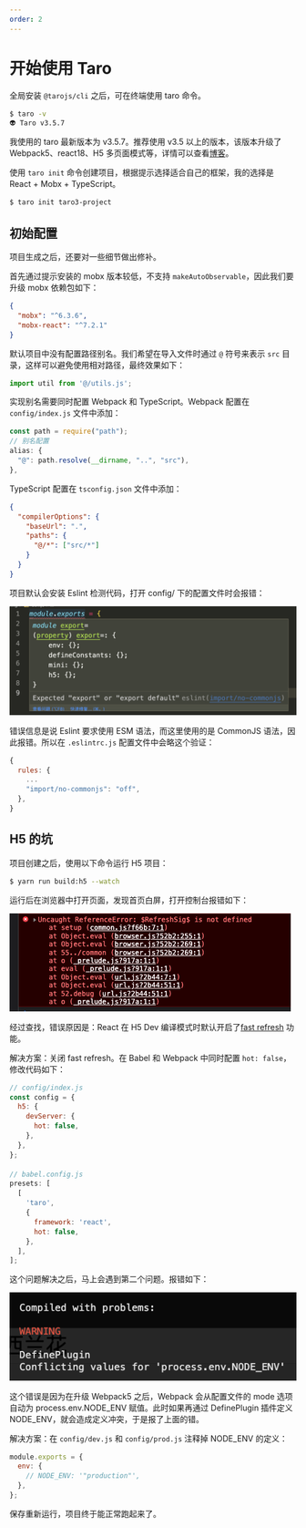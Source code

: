 ```yaml
---
order: 2
---
```


# 开始使用 Taro

全局安装 `@tarojs/cli` 之后，可在终端使用 taro 命令。

```sh
$ taro -v
👽 Taro v3.5.7
```

我使用的 taro 最新版本为 v3.5.7。推荐使用 v3.5 以上的版本，该版本升级了 Webpack5、react18、H5 多页面模式等，详情可以查看[博客](https://taro-docs.jd.com/blog/2022/07/26/Taro-3.5)。

使用 `taro init` 命令创建项目，根据提示选择适合自己的框架，我的选择是 React + Mobx + TypeScript。

```sh
$ taro init taro3-project
```

## 初始配置

项目生成之后，还要对一些细节做出修补。

首先通过提示安装的 mobx 版本较低，不支持 `makeAutoObservable`，因此我们要升级 mobx 依赖包如下：

```json
{
  "mobx": "^6.3.6",
  "mobx-react": "^7.2.1"
}
```

默认项目中没有配置路径别名。我们希望在导入文件时通过 `@` 符号来表示 `src` 目录，这样可以避免使用相对路径，最终效果如下：

```js
import util from '@/utils.js';
```

实现别名需要同时配置 Webpack 和 TypeScript。Webpack 配置在 `config/index.js` 文件中添加：

```js
const path = require("path");
// 别名配置
alias: {
  "@": path.resolve(__dirname, "..", "src"),
},
```

TypeScript 配置在 `tsconfig.json` 文件中添加：

```json
{
  "compilerOptions": {
    "baseUrl": ".",
    "paths": {
      "@/*": ["src/*"]
    }
  }
}
```

项目默认会安装 Eslint 检测代码，打开 config/ 下的配置文件时会报错：

![](../images/2022-11-17-18-36-56.png)

错误信息是说 Eslint 要求使用 ESM 语法，而这里使用的是 CommonJS 语法，因此报错。所以在 `.eslintrc.js` 配置文件中会略这个验证：

```js
{
  rules: {
    ...
    "import/no-commonjs": "off",
  },
}
```

## H5 的坑

项目创建之后，使用以下命令运行 H5 项目：

```sh
$ yarn run build:h5 --watch
```

运行后在浏览器中打开页面，发现首页白屏，打开控制台报错如下：

![](../images/2022-11-17-15-45-24.png)

经过查找，错误原因是：React 在 H5 Dev 编译模式时默认开启了[fast refresh](https://github.com/facebook/react/issues/16604#issuecomment-528663101) 功能。

解决方案：关闭 fast refresh。在 Babel 和 Webpack 中同时配置 `hot: false`，修改代码如下：

```js
// config/index.js
const config = {
  h5: {
    devServer: {
      hot: false,
    },
  },
};

// babel.config.js
presets: [
  [
    'taro',
    {
      framework: 'react',
      hot: false,
    },
  ],
];
```

这个问题解决之后，马上会遇到第二个问题。报错如下：

![](../images/2022-11-17-15-59-52.png)

这个错误是因为在升级 Webpack5 之后，Webpack 会从配置文件的 mode 选项自动为 process.env.NODE_ENV 赋值。此时如果再通过 DefinePlugin 插件定义 NODE_ENV，就会造成定义冲突，于是报了上面的错。

解决方案：在 `config/dev.js` 和 `config/prod.js` 注释掉 NODE_ENV 的定义：

```js
module.exports = {
  env: {
    // NODE_ENV: '"production"',
  },
};
```

保存重新运行，项目终于能正常跑起来了。
